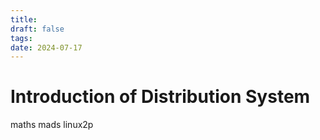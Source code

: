 ```yaml
---
title: 
draft: false
tags: 
date: 2024-07-17
---
```

# Introduction of Distribution System
maths mads linux2p
